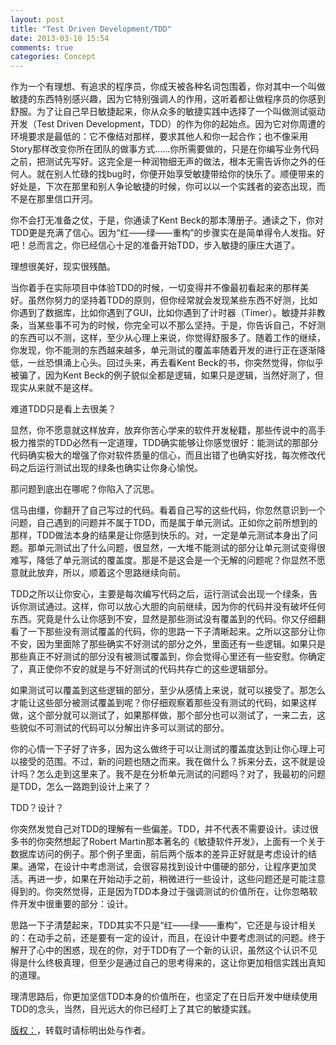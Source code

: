 ```yaml
---
layout: post
title: "Test Driven Development/TDD"
date: 2013-03-10 15:54
comments: true
categories: Concept
---
```



作为一个有理想、有追求的程序员，你成天被各种名词包围着，你对其中一个叫做敏捷的东西特别感兴趣，因为它特别强调人的作用，这听着都让做程序员的你感到舒服。为了让自己早日敏捷起来，你从众多的敏捷实践中选择了一个叫做测试驱动开发（Test Driven Development，TDD）的作为你的起始点。因为它对你周遭的环境要求是最低的：它不像结对那样，要求其他人和你一起合作；也不像采用Story那样改变你所在团队的做事方式……你所需要做的，只是在你编写业务代码之前，把测试先写好。这完全是一种润物细无声的做法，根本无需告诉你之外的任何人。就在别人忙碌的找bug时，你便开始享受敏捷带给你的快乐了。顺便带来的好处是，下次在那里和别人争论敏捷的时候，你可以以一个实践者的姿态出现，而不是在那里信口开河。

<!--more-->
你不会打无准备之仗，于是，你通读了Kent Beck的那本薄册子。通读之下，你对TDD更是充满了信心。因为“红——绿——重构”的步骤实在是简单得令人发指。好吧！总而言之，你已经信心十足的准备开始TDD，步入敏捷的康庄大道了。


理想很美好，现实很残酷。


当你着手在实际项目中体验TDD的时候，一切变得并不像最初看起来的那样美好。虽然你努力的坚持着TDD的原则，但你经常就会发现某些东西不好测，比如你遇到了数据库，比如你遇到了GUI，比如你遇到了计时器（Timer）。敏捷并非教条，当某些事不可为的时候，你完全可以不那么坚持。于是，你告诉自己，不好测的东西可以不测，这样，至少从心理上来说，你觉得舒服多了。随着工作的继续，你发现，你不能测的东西越来越多，单元测试的覆盖率随着开发的进行正在逐渐降低，一丝恐惧涌上心头。回过头来，再去看Kent Beck的书，你突然觉得，你似乎被骗了，因为Kent Beck的例子貌似全都是逻辑，如果只是逻辑，当然好测了，但现实从来就不是这样。


难道TDD只是看上去很美？


显然，你不愿意就这样放弃，放弃你苦心学来的软件开发秘籍，那些传说中的高手极力推崇的TDD必然有一定道理，TDD确实能够让你感觉很好：能测试的那部分代码确实极大的增强了你对软件质量的信心，而且出错了也确实好找，每次修改代码之后运行测试出现的绿条也确实让你身心愉悦。


那问题到底出在哪呢？你陷入了沉思。


信马由缰，你翻开了自己写过的代码。看着自己写的这些代码，你忽然意识到一个问题，自己遇到的问题并不属于TDD，而是属于单元测试。正如你之前所想到的那样，TDD做法本身的结果是让你感到快乐的。对，一定是单元测试本身出了问题。那单元测试出了什么问题，很显然，一大堆不能测试的部分让单元测试变得很难写，降低了单元测试的覆盖度。那是不是这会是一个无解的问题呢？你显然不愿意就此放弃，所以，顺着这个思路继续向前。


TDD之所以让你安心，主要是每次编写代码之后，运行测试会出现一个绿条，告诉你测试通过。这样，你可以放心大胆的向前继续，因为你的代码并没有破坏任何东西。究竟是什么让你感到不安，显然是那些测试没有覆盖到的代码。你又仔细翻看了一下那些没有测试覆盖的代码，你的思路一下子清晰起来。之所以这部分让你不安，因为里面除了那些确实不好测试的部分之外，里面还有一些逻辑。如果只是那些真正不好测试的部分没有被测试覆盖到，你会觉得心里还有一些安慰。你确定了，真正使你不安的就是与不好测试的代码共存亡的这些逻辑部分。


如果测试可以覆盖到这些逻辑的部分，至少从感情上来说，就可以接受了。那怎么才能让这些部分被测试覆盖到呢？你仔细观察着那些没有测试的代码，如果这样做，这个部分就可以测试了，如果那样做，那个部分也可以测试了，一来二去，这些貌似不可测试的代码可以分解出许多可以测试的部分。


你的心情一下子好了许多，因为这么做终于可以让测试的覆盖度达到让你心理上可以接受的范围。不过，新的问题也随之而来。我在做什么？拆来分去，这不就是设计吗？怎么走到这里来了。我不是在分析单元测试的问题吗？对了，我最初的问题是TDD，怎么一路跑到设计上来了？


TDD？设计？


你突然发觉自己对TDD的理解有一些偏差。TDD，并不代表不需要设计。读过很多书的你突然想起了Robert Martin那本著名的《敏捷软件开发》，上面有一个关于数据库访问的例子。那个例子里面，前后两个版本的差异正好就是考虑设计的结果。通常，在设计中考虑测试，会很容易找到设计中僵硬的部分，让程序更加灵活。再进一步，如果在开始动手之前，稍微进行一些设计，这些问题还是可能注意得到的。你突然觉得，正是因为TDD本身过于强调测试的价值所在，让你忽略软件开发中很重要的部分：设计。


思路一下子清楚起来，TDD其实不只是“红——绿——重构”，它还是与设计相关的：在动手之前，还是要有一定的设计，而且，在设计中要考虑测试的问题。终于解开了心中的困惑，现在的你，对于TDD有了一个新的认识，虽然这个认识不见得是什么终极真理，但至少是通过自己的思考得来的，这让你更加相信实践出真知的道理。


理清思路后，你更加坚信TDD本身的价值所在，也坚定了在日后开发中继续使用TDD的念头，当然，目光远大的你已经盯上了其它的敏捷实践。

[版权：](http://dreamhead.blogbus.com/logs/14189175.html)，转载时请标明出处与作者。
